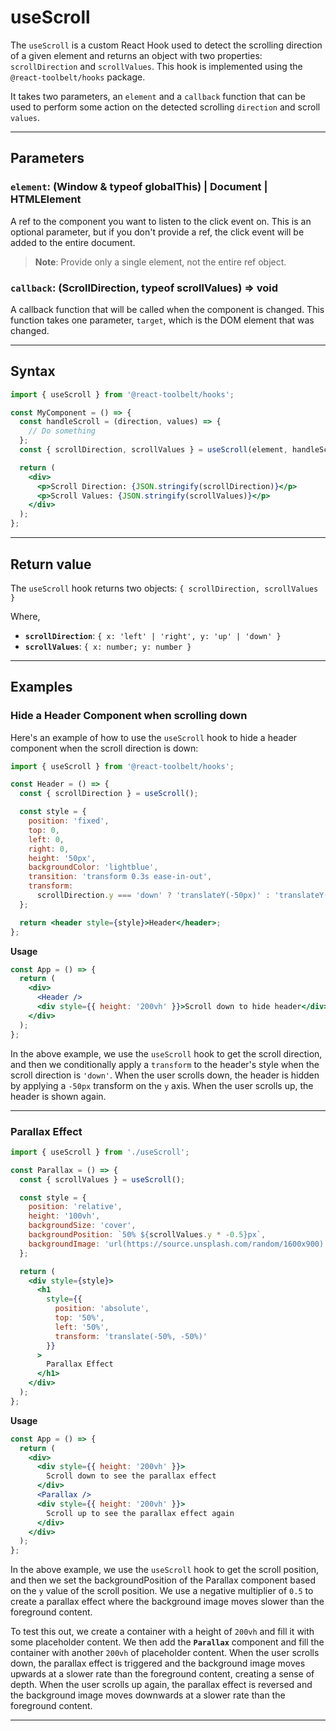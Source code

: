 # useScroll

The `useScroll` is a custom React Hook used to detect the scrolling direction of
a given element and returns an object with two properties: `scrollDirection` and
`scrollValues`. This hook is implemented using the `@react-toolbelt/hooks`
package.

It takes two parameters, an `element` and a `callback` function that can be used
to perform some action on the detected scrolling `direction` and scroll
`values`.

---

## Parameters

### `element`: (Window & typeof globalThis) | Document | HTMLElement

A ref to the component you want to listen to the click event on. This is an
optional parameter, but if you don't provide a ref, the click event will be
added to the entire document.

> **Note**: Provide only a single element, not the entire ref object.

### `callback`: (ScrollDirection, typeof scrollValues) => void

A callback function that will be called when the component is changed. This
function takes one parameter, `target`, which is the DOM element that was
changed.

---

## Syntax

```jsx
import { useScroll } from '@react-toolbelt/hooks';

const MyComponent = () => {
  const handleScroll = (direction, values) => {
    // Do something
  };
  const { scrollDirection, scrollValues } = useScroll(element, handleScroll);

  return (
    <div>
      <p>Scroll Direction: {JSON.stringify(scrollDirection)}</p>
      <p>Scroll Values: {JSON.stringify(scrollValues)}</p>
    </div>
  );
};
```

---

## Return value

The `useScroll` hook returns two objects: `{ scrollDirection, scrollValues }`

Where,

- **`scrollDirection`**: `{ x: 'left' | 'right', y: 'up' | 'down' }`
- **`scrollValues`**: `{ x: number; y: number }`

---

## Examples

### Hide a Header Component when scrolling down

Here's an example of how to use the `useScroll` hook to hide a header component
when the scroll direction is down:

```jsx
import { useScroll } from '@react-toolbelt/hooks';

const Header = () => {
  const { scrollDirection } = useScroll();

  const style = {
    position: 'fixed',
    top: 0,
    left: 0,
    right: 0,
    height: '50px',
    backgroundColor: 'lightblue',
    transition: 'transform 0.3s ease-in-out',
    transform:
      scrollDirection.y === 'down' ? 'translateY(-50px)' : 'translateY(0)'
  };

  return <header style={style}>Header</header>;
};
```

**Usage**

```jsx
const App = () => {
  return (
    <div>
      <Header />
      <div style={{ height: '200vh' }}>Scroll down to hide header</div>
    </div>
  );
};
```

In the above example, we use the `useScroll` hook to get the scroll direction,
and then we conditionally apply a `transform` to the header's style when the
scroll direction is `'down'`. When the user scrolls down, the header is hidden
by applying a `-50px` transform on the `y` axis. When the user scrolls up, the
header is shown again.

---

### Parallax Effect

```jsx
import { useScroll } from './useScroll';

const Parallax = () => {
  const { scrollValues } = useScroll();

  const style = {
    position: 'relative',
    height: '100vh',
    backgroundSize: 'cover',
    backgroundPosition: `50% ${scrollValues.y * -0.5}px`,
    backgroundImage: 'url(https://source.unsplash.com/random/1600x900)'
  };

  return (
    <div style={style}>
      <h1
        style={{
          position: 'absolute',
          top: '50%',
          left: '50%',
          transform: 'translate(-50%, -50%)'
        }}
      >
        Parallax Effect
      </h1>
    </div>
  );
};
```

**Usage**

```jsx
const App = () => {
  return (
    <div>
      <div style={{ height: '200vh' }}>
        Scroll down to see the parallax effect
      </div>
      <Parallax />
      <div style={{ height: '200vh' }}>
        Scroll up to see the parallax effect again
      </div>
    </div>
  );
};
```

In the above example, we use the `useScroll` hook to get the scroll position,
and then we set the backgroundPosition of the Parallax component based on the
`y` value of the scroll position. We use a negative multiplier of `0.5` to
create a parallax effect where the background image moves slower than the
foreground content.

To test this out, we create a container with a height of `200vh` and fill it
with some placeholder content. We then add the **`Parallax`** component and fill
the container with another `200vh` of placeholder content. When the user scrolls
down, the parallax effect is triggered and the background image moves upwards at
a slower rate than the foreground content, creating a sense of depth. When the
user scrolls up again, the parallax effect is reversed and the background image
moves downwards at a slower rate than the foreground content.

---
